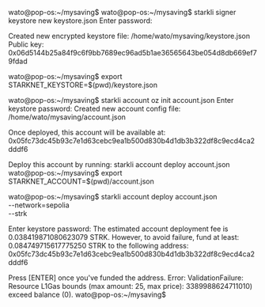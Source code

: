 
wato@pop-os:~/mysaving$ 
wato@pop-os:~/mysaving$ starkli signer keystore new keystore.json
Enter password: 


Created new encrypted keystore file: /home/wato/mysaving/keystore.json
Public key: 0x06d5144b25a84f9c6f9bb7689ec96ad5b1ae36565643be054d8db669ef79fdad

wato@pop-os:~/mysaving$ export STARKNET_KEYSTORE=$(pwd)/keystore.json

wato@pop-os:~/mysaving$ starkli account oz init account.json
Enter keystore password: 
Created new account config file: /home/wato/mysaving/account.json




Once deployed, this account will be available at:
    0x05fc73dc45b93c7e1d63cebc9ea1b500d830b4d1db3b322df8c9ecd4ca2dddf6

Deploy this account by running:
    starkli account deploy account.json
wato@pop-os:~/mysaving$ export STARKNET_ACCOUNT=$(pwd)/account.json

wato@pop-os:~/mysaving$ starkli account deploy account.json \
    --network=sepolia \
    --strk


    
Enter keystore password: 
The estimated account deployment fee is 0.038419871080623079 STRK. However, to avoid failure, fund at least:
    0.084749715617775250 STRK
to the following address:
    0x05fc73dc45b93c7e1d63cebc9ea1b500d830b4d1db3b322df8c9ecd4ca2dddf6

    
Press [ENTER] once you've funded the address.
Error: ValidationFailure: Resource L1Gas bounds (max amount: 25, max price): 3389988624711010) exceed balance (0).
wato@pop-os:~/mysaving$ 

